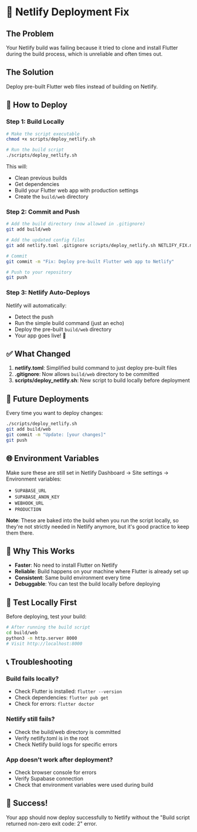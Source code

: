 # 🔧 Netlify Deployment Fix

## The Problem

Your Netlify build was failing because it tried to clone and install Flutter during the build process, which is unreliable and often times out.

## The Solution

Deploy pre-built Flutter web files instead of building on Netlify.

## 🚀 How to Deploy

### Step 1: Build Locally

```bash
# Make the script executable
chmod +x scripts/deploy_netlify.sh

# Run the build script
./scripts/deploy_netlify.sh
```

This will:

- Clean previous builds
- Get dependencies
- Build your Flutter web app with production settings
- Create the `build/web` directory

### Step 2: Commit and Push

```bash
# Add the build directory (now allowed in .gitignore)
git add build/web

# Add the updated config files
git add netlify.toml .gitignore scripts/deploy_netlify.sh NETLIFY_FIX.md

# Commit
git commit -m "Fix: Deploy pre-built Flutter web app to Netlify"

# Push to your repository
git push
```

### Step 3: Netlify Auto-Deploys

Netlify will automatically:

- Detect the push
- Run the simple build command (just an echo)
- Deploy the pre-built `build/web` directory
- Your app goes live! 🎉

## ✅ What Changed

1. **netlify.toml**: Simplified build command to just deploy pre-built files
2. **.gitignore**: Now allows `build/web` directory to be committed
3. **scripts/deploy_netlify.sh**: New script to build locally before deployment

## 🔄 Future Deployments

Every time you want to deploy changes:

```bash
./scripts/deploy_netlify.sh
git add build/web
git commit -m "Update: [your changes]"
git push
```

## 🌐 Environment Variables

Make sure these are still set in Netlify Dashboard → Site settings → Environment variables:

- `SUPABASE_URL`
- `SUPABASE_ANON_KEY`
- `WEBHOOK_URL`
- `PRODUCTION`

**Note**: These are baked into the build when you run the script locally, so they're not strictly needed in Netlify anymore, but it's good practice to keep them there.

## 🎯 Why This Works

- **Faster**: No need to install Flutter on Netlify
- **Reliable**: Build happens on your machine where Flutter is already set up
- **Consistent**: Same build environment every time
- **Debuggable**: You can test the build locally before deploying

## 🧪 Test Locally First

Before deploying, test your build:

```bash
# After running the build script
cd build/web
python3 -m http.server 8000
# Visit http://localhost:8000
```

## 📞 Troubleshooting

### Build fails locally?

- Check Flutter is installed: `flutter --version`
- Check dependencies: `flutter pub get`
- Check for errors: `flutter doctor`

### Netlify still fails?

- Check the build/web directory is committed
- Verify netlify.toml is in the root
- Check Netlify build logs for specific errors

### App doesn't work after deployment?

- Check browser console for errors
- Verify Supabase connection
- Check that environment variables were used during build

## 🎉 Success!

Your app should now deploy successfully to Netlify without the "Build script returned non-zero exit code: 2" error.
